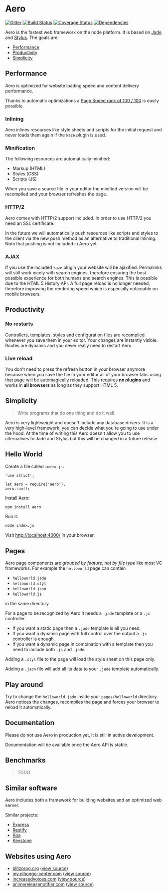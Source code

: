 # Aero

[![Gitter](https://badges.gitter.im/Join%20Chat.svg)](https://gitter.im/blitzprog/aero)
[![Build Status](https://travis-ci.org/blitzprog/aero.svg?branch=master)](https://travis-ci.org/blitzprog/aero)
[![Coverage Status](https://coveralls.io/repos/blitzprog/aero/badge.svg?branch=master&service=github)](https://coveralls.io/github/blitzprog/aero?branch=master)
[![Dependencies](https://david-dm.org/blitzprog/aero.svg)](https://david-dm.org/blitzprog/aero)

Aero is the fastest web framework on the node platform. It is based on [Jade](http://jade-lang.com/) and [Stylus](https://learnboost.github.io/stylus/). The goals are:

* [Performance](#performance)
* [Productivity](#productivity)
* [Simplicity](#simplicity)

## Performance

Aero is optimized for website loading speed and content delivery performance.

Thanks to automatic optimizations a [Page Speed rank of 100 / 100](https://developers.google.com/speed/pagespeed/insights/?url=blitzprog.org) is easily possible.

### Inlining

Aero inlines resources like style sheets and scripts for the initial request and never loads them again if the `kaze` plugin is used.

### Minification

The following resources are automatically minified:

* Markup (HTML)
* Styles (CSS)
* Scripts (JS)

When you save a source file in your editor the minified version will be recompiled and your browser refreshes the page.

### HTTP/2

Aero comes with HTTP/2 support included. In order to use HTTP/2 you need an SSL certificate.

In the future we will automatically push resources like scripts and styles to the client via the new push method as an alternative to traditional inlining. Note that pushing is not included in Aero yet.

### AJAX

If you use the included `kaze` plugin your website will be ajaxified. Permalinks will still work nicely with search engines, therefore ensuring the best possible experience for both humans and search engines. This is possible due to the HTML 5 History API. A full page reload is no longer needed, therefore improving the rendering speed which is  especially noticeable on mobile browsers.

## Productivity

### No restarts
Controllers, templates, styles and configuration files are recompiled whenever you save them in your editor. Your changes are instantly visible. Routes are dynamic and you never really need to restart Aero.

### Live reload
You don't need to press the refresh button in your browser anymore because when you save the file in your editor all of your browser tabs using that page will be automagically reloaded. This requires **no plugins** and works in **all browsers** as long as they support HTML 5.

## Simplicity

> Write programs that do one thing and do it well.

Aero is very lightweight and doesn't include any database drivers.
It is a very high-level framework, you can decide what you're going to use under the hood. At the time of writing this Aero doesn't allow you to use alternatives to Jade and Stylus but this will be changed in a future release.

## Hello World

Create a file called `index.js`:

```node
'use strict';

let aero = require('aero');
aero.run();
```

Install Aero:

```bash
npm install aero
```

Run it:

```bash
node index.js
```

Visit [http://localhost:4000/](http://localhost:4000/) in your browser.

## Pages

Aero page components are *grouped by feature, not by file type* like most VC frameworks. For example the `helloworld` page can contain

* `helloworld.jade`
* `helloworld.styl`
* `helloworld.json`
* `helloworld.js`

in the same directory.

For a page to be recognized by Aero it needs a `.jade` template or a `.js` controller.

* If you want a static page then a `.jade` template is all you need.
* If you want a dynamic page with full control over the output a `.js` controller is enough.
* If you want a dynamic page in combination with a template then you need to include both `.js` and `.jade`.

Adding a `.styl` file to the page will load the style sheet on this page only.

Adding a `.json` file will add all its data to your `.jade` template automatically.

## Play around

Try to change the `helloworld.jade` inside your `pages/helloworld` directory. Aero notices the changes, recompiles the page and forces your browser to reload it automatically.

## Documentation

Please do not use Aero in production yet, it is still in active development.

Documentation will be available once the Aero API is stable.

## Benchmarks

> TODO

## Similar software

Aero includes both a framework for building websites and an optimized web server.

Similar projects:

* [Express](http://expressjs.com/)
* [Restify](http://mcavage.me/node-restify/)
* [Koa](http://koajs.com/)
* [Keystone](http://keystonejs.com/)

## Websites using Aero

* [blitzprog.org](http://blitzprog.org) ([view source](https://github.com/blitzprog/blitzprog.org))
* [my.nihongo-center.com](http://my.nihongo-center.com) ([view source](https://github.com/blitzprog/nihongo-center.com))
* [increasedvoices.com](http://increasedvoices.com) ([view source](https://github.com/blitzprog/increasedvoices.com))
* [animereleasenotifier.com](https://animereleasenotifier.com) ([view source](https://github.com/blitzprog/animereleasenotifier.com))